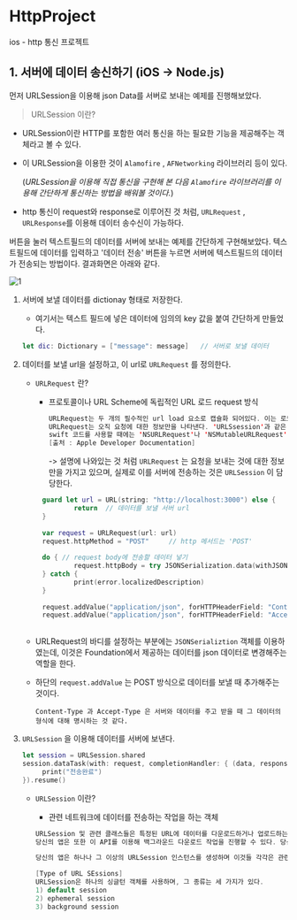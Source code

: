 # HttpProject
ios - http 통신 프로젝트







## 1. 서버에 데이터 송신하기 (iOS -> Node.js)



먼저 URLSession을 이용해 json Data를 서버로 보내는 예제를 진행해보았다.



> URLSession 이란?

- URLSession이란 HTTP를 포함한 여러 통신을 하는 필요한 기능을 제공해주는 객체라고 볼 수 있다.

- 이 URLSession을 이용한 것이 `Alamofire` , `AFNetworking` 라이브러리 등이 있다.

  (*URLSession을 이용해 직접 통신을 구현해 본 다음 `Alamofire` 라이브러리를 이용해 간단하게 통신하는 방법을 배워볼 것이다.*)

- http 통신이 request와 response로 이루어진 것 처럼, `URLRequest` , `URLResponse`를 이용해 데이터 송수신이 가능하다.



버튼을 눌러 텍스트필드의 데이터를 서버에 보내는 예제를 간단하게 구현해보았다.
텍스트필드에 데이터를 입력하고 '데이터 전송' 버튼을 누르면 서버에 텍스트필드의 데이터가 전송되는 방법이다. 
결과화면은 아래와 같다.

![1](/Users/bong/Desktop/1.png)







1. 서버에 보낼 데이터를 dictionay 형태로 저장한다.

   - 여기서는 텍스트 필드에 넣은 데이터에 임의의 key 값을 붙여 간단하게 만들었다.

   ```swift
   let dic: Dictionary = ["message": message]	// 서버로 보낼 데이터
   ```

2. 데이터를 보낼 url을 설정하고, 이 url로 `URLRequest` 를 정의한다.

   - `URLRequest` 란?

     - 프로토콜이나 URL Scheme에 독립적인 URL 로드 request 방식

       ```swift
       URLRequest는 두 개의 필수적인 url load 요소로 캡슐화 되어있다. 이는 로드되는 url과 이를 로드할 때 사용하는 정책이다. HTTP와 HTTPS 요청에 대해서 URLRequestsms HTTP 메서드(GET, POST 등)와 HTTP 헤더를 가지고 있다.
       URLRequest는 오직 요청에 대한 정보만을 나타낸다. 'URLSsession'과 같은 다른 클래스들을 사용하여 서버에 데이터를 보낸다. 
       swift 코드를 사용할 때에는 'NSURLRequest'나 'NSMutableURLRequest' 클래스보다 이 구조를 선호하여 사용하라.
       [출처 : Apple Developer Documentation]
       ```

       -> 설명에 나와있는 것 처럼 `URLRequest` 는 요청을 보내는 것에 대한 정보만을 가지고 있으며, 실제로 이를 서버에 전송하는 것은 `URLSession` 이 담당한다.

       

   ```swift
   		guard let url = URL(string: "http://localhost:3000") else {
   				return	// 데이터를 보낼 서버 url
   		}
                   
   		var request = URLRequest(url: url)
   		request.httpMethod = "POST"	 	// http 메서드는 'POST'
           
   		do { // request body에 전송할 데이터 넣기
   				request.httpBody = try JSONSerialization.data(withJSONObject: dic, options: .prettyPrinted)
   		} catch {
   				print(error.localizedDescription)
   		}
           
   		request.addValue("application/json", forHTTPHeaderField: "Content-Type")
   		request.addValue("application/json", forHTTPHeaderField: "Accept-Type")
           
   ```

   - URLRequest의 바디를 설정하는 부분에는 `JSONSerializtion`  객체를 이용하였는데, 이것은 Foundation에서 제공하는 데이터를 json 데이터로 변경해주는 역할을 한다.

   - 하단의 `request.addValue` 는 POST 방식으로 데이터를 보낼 때 추가해주는 것이다.

     ```swift'
     Content-Type 과 Accept-Type 은 서버와 데이터를 주고 받을 때 그 데이터의 형식에 대해 명시하는 것 같다.
     ```



3. `URLSession` 을 이용해 데이터를 서버에 보낸다.

   ```swift
   let session = URLSession.shared
   session.dataTask(with: request, completionHandler: { (data, response, error) in
   		print("전송완료")
   }).resume()
   ```

   - `URLSession` 이란?

     - 관련 네트워크에 데이터를 전송하는 작업을 하는 객체

     ```swift
     URLSession 및 관련 클래스들은 특정된 URL에 데이터를 다운로드하거나 업로드하는 API를 제공한다.
     당신의 앱은 또한 이 API를 이용해 백그라운드 다운로드 작업을 진행할 수 있다. 당신의 앱이 실행되고 있지 않거나 suspend 상태일 때도 말이다. 당신은 이와 관련된 URLSessionDelegate와 URLSEssionTaskDelegate를 이용해 redirection과 같은 이벤트를 받거나 작업이 끝났음을 알 수 있다.
     
     당신의 앱은 하나나 그 이상의 URLSession 인스턴스를 생성하며 이것들 각각은 관련된 전송 데이터 작업들을 조정한다. 예를 들어, 당신이 웹브라우저를 만든다면 당신의 앱은 아마 각 탭이나 윈도우마다 하나의 세션을 만들것이다. 이 각각의 세션 안에서 당신의 앱은 일련의 작업들을 추가할 것이고, 이것들은 특정 URL에 대한 요청을 가리킨다. 
     
     [Type of URL SEssions]
     URLSession은 하나의 싱글턴 객체를 사용하며, 그 종류는 세 가지가 있다.
     1) default session 
     2) ephemeral session
     3) background session
     ```

     

